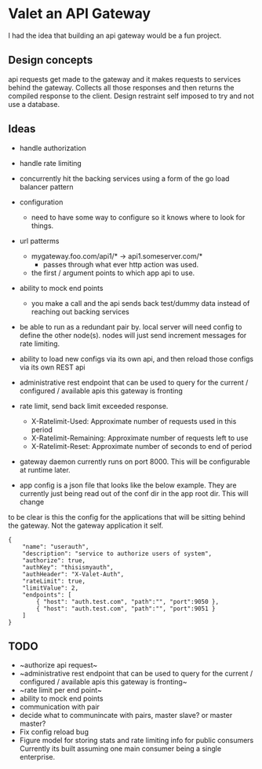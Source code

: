 # Valet an API Gateway

I had the idea that building an api gateway would be a fun project.

## Design concepts
api requests get made to the gateway and it makes requests to services behind the gateway. Collects all those responses and then returns the compiled response to the client. Design restraint self imposed to try and not use a database.


## Ideas
- handle authorization
- handle rate limiting
- concurrently hit the backing services using a form of the go load balancer pattern
- configuration
    - need to have some way to configure so it knows where to look for things.
- url patterms
    -  mygateway.foo.com/api1/* -> api1.someserver.com/*
        -  passes through what ever http action was used.
    -  the first  / argument points to which app api to use.

- ability to mock end points
    - you make a call and the api sends back test/dummy data instead of reaching out backing services

- be able to run as a redundant pair by. local server will need config to define the other node(s).
nodes will just send increment messages for rate limiting. 

- ability to load new configs via its own api, and then reload those configs via its own REST api

- administrative rest endpoint that can be used to query for the current / configured / available apis this gateway is fronting

- rate limit, send back limit exceeded response.
    - X-Ratelimit-Used: Approximate number of requests used in this period
    - X-Ratelimit-Remaining: Approximate number of requests left to use
    - X-Ratelimit-Reset: Approximate number of seconds to end of period

- gateway daemon currently runs on port 8000. This will be configurable at runtime later. 

- app config is a json file that looks like the below example. They are currently just being read out of the conf dir in the app root dir. This will change

to be clear is this the config for the applications that will be sitting behind the gateway. Not the gateway application it self. 
```
{
    "name": "userauth",
    "description": "service to authorize users of system",
    "authorize": true,
    "authKey": "thisismyauth",
    "authHeader": "X-Valet-Auth",
    "rateLimit": true,
    "limitValue": 2,
    "endpoints": [
        { "host": "auth.test.com", "path":"", "port":9050 },
        { "host": "auth.test.com", "path":"", "port":9051 }
    ]
}
```

## TODO
- ~authorize api request~
- ~administrative rest endpoint that can be used to query for the current / configured / available apis this gateway is fronting~
- ~rate limit per end point~
- ability to mock end points
- communication with pair
- decide what to communincate with pairs, master slave? or master master?
- Fix config reload bug
- Figure model for storing stats and rate limiting info for public consumers
    Currently its built assuming one main consumer being a single enterprise. 
